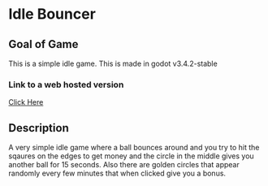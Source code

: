 # Idle Bouncer
 
 ## Goal of Game
This is a simple idle game. This is made in godot v3.4.2-stable
 
 ### Link to a web hosted version
 [Click Here](https://www.lschaefer.xyz/idleBouncer/)

## Description
A very simple idle game where a ball bounces around and you try to hit the sqaures on the edges to get money and the circle in the middle gives you another ball for 15 seconds. Also there are golden circles that appear randomly every few minutes that when clicked give you a bonus.